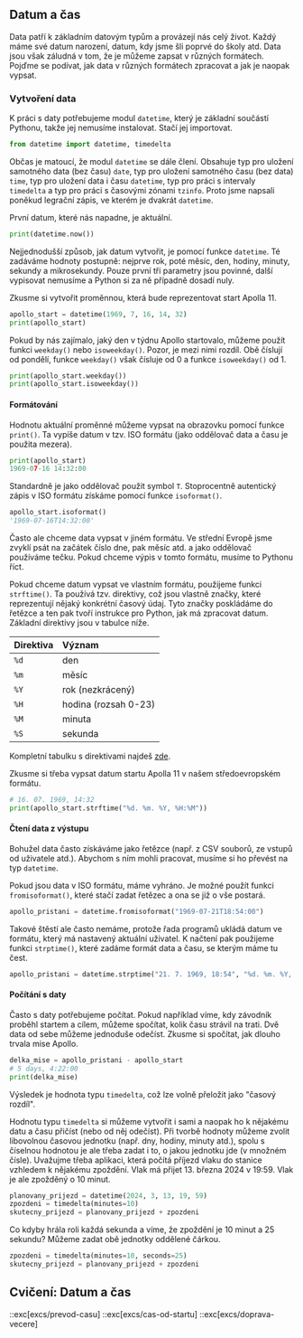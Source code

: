 ## Datum a čas

Data patří k základním datovým typům a provázejí nás celý život. Každý máme své datum narození, datum, kdy jsme šli poprvé do školy atd. Data jsou však záludná v tom, že je můžeme zapsat v různých formátech. Pojďme se podívat, jak data v různých formátech zpracovat a jak je naopak vypsat.

### Vytvoření data

K práci s daty potřebujeme modul `datetime`, který je základní součástí Pythonu, takže jej nemusíme instalovat. Stačí jej importovat.

```py
from datetime import datetime, timedelta
```

Občas je matoucí, že modul `datetime` se dále člení. Obsahuje typ pro uložení samotného data (bez času) `date`, typ pro uložení samotného času (bez data) `time`, typ pro uložení data i času `datetime`, typ pro práci s intervaly `timedelta` a typ pro práci s časovými zónami `tzinfo`. Proto jsme napsali poněkud legrační zápis, ve kterém je dvakrát `datetime`.

První datum, které nás napadne, je aktuální.

```py
print(datetime.now())
```

Nejjednodušší způsob, jak datum vytvořit, je pomocí funkce `datetime`. Té zadáváme hodnoty postupně: nejprve rok, poté měsíc, den, hodiny, minuty, sekundy a mikrosekundy. Pouze první tři parametry jsou povinné, další vypisovat nemusíme a Python si za ně případně dosadí nuly.

Zkusme si vytvořit proměnnou, která bude reprezentovat start Apolla 11.

```py
apollo_start = datetime(1969, 7, 16, 14, 32)
print(apollo_start)
```

Pokud by nás zajímalo, jaký den v týdnu Apollo startovalo, můžeme použít funkci `weekday()` nebo `isoweekday()`. Pozor, je mezi nimi rozdíl. Obě číslují od pondělí, funkce `weekday()` však čísluje od 0 a funkce `isoweekday()` od 1.

```py
print(apollo_start.weekday())
print(apollo_start.isoweekday())
```

#### Formátování

Hodnotu aktuální proměnné můžeme vypsat na obrazovku pomocí funkce `print()`. Ta vypíše datum v tzv. ISO formátu (jako oddělovač data a času je použita mezera).

```py
print(apollo_start)
1969-07-16 14:32:00
```

Standardně je jako oddělovač použit symbol `T`. Stoprocentně autentický zápis v ISO formátu získáme pomocí funkce `isoformat()`.

```py
apollo_start.isoformat()
'1969-07-16T14:32:00'
```

Často ale chceme data vypsat v jiném formátu. Ve střední Evropě jsme zvyklí psát na začátek číslo dne, pak měsíc atd. a jako oddělovač používáme tečku. Pokud chceme výpis v tomto formátu, musíme to Pythonu říct. 

Pokud chceme datum vypsat ve vlastním formátu, použijeme funkci `strftime()`. Ta používá tzv. direktivy, což jsou vlastně značky, které reprezentují nějaký konkrétní časový údaj. Tyto značky poskládáme do řetězce a ten pak tvoří instrukce pro Python, jak má zpracovat datum. Základní direktivy jsou v tabulce níže.

| Direktiva  | Význam |
|:---| :---|
| `%d`  | den  |
| `%m`  | měsíc |
| `%Y`  | rok (nezkrácený) |
| `%H`  | hodina (rozsah 0-23) |
| `%M`  | minuta |
| `%S`  | sekunda |

 Kompletní tabulku s direktivami najdeš [zde](https://docs.python.org/3/library/datetime.html#strftime-and-strptime-format-codes). 

 Zkusme si třeba vypsat datum startu Apolla 11 v našem středoevropském formátu.

```py
# 16. 07. 1969, 14:32
print(apollo_start.strftime("%d. %m. %Y, %H:%M"))
```

#### Čtení data z výstupu

Bohužel data často získáváme jako řetězce (např. z CSV souborů, ze vstupů od uživatele atd.). Abychom s ním mohli pracovat, musíme si ho převést na typ `datetime`. 

Pokud jsou data v ISO formátu, máme vyhráno. Je možné použít funkci `fromisoformat()`, které stačí zadat řetězec a ona se již o vše postará.

```py
apollo_pristani = datetime.fromisoformat("1969-07-21T18:54:00")
```

Takové štěstí ale často nemáme, protože řada programů ukládá datum ve formátu, který má nastavený aktuální uživatel. K načtení pak použijeme funkci `strptime()`, které zadáme formát data a času, se kterým máme tu čest.

```py
apollo_pristani = datetime.strptime("21. 7. 1969, 18:54", "%d. %m. %Y, %H:%M")
```

#### Počítání s daty

Často s daty potřebujeme počítat. Pokud například víme, kdy závodník proběhl startem a cílem, můžeme spočítat, kolik času strávil na trati. Dvě data od sebe můžeme jednoduše odečíst. Zkusme si spočítat, jak dlouho trvala mise Apollo.

```py
delka_mise = apollo_pristani - apollo_start
# 5 days, 4:22:00
print(delka_mise)
```

Výsledek je hodnota typu `timedelta`, což lze volně přeložit jako "časový rozdíl".

Hodnotu typu `timedelta` si můžeme vytvořit i sami a naopak ho k nějakému datu a času přičíst (nebo od něj odečíst). Při tvorbě hodnoty můžeme zvolit libovolnou časovou jednotku (např. dny, hodiny, minuty atd.), spolu s číselnou hodnotou je ale třeba zadat i to, o jakou jednotku jde (v množném čísle). Uvažujme třeba aplikaci, která počítá příjezd vlaku do stanice vzhledem k nějakému zpoždění. Vlak má přijet 13. března 2024 v 19:59. Vlak je ale zpožděný o 10 minut.

```py
planovany_prijezd = datetime(2024, 3, 13, 19, 59)
zpozdeni = timedelta(minutes=10)
skutecny_prijezd = planovany_prijezd + zpozdeni
```

Co kdyby hrála roli každá sekunda a víme, že zpoždění je 10 minut a 25 sekundu? Můžeme zadat obě jednotky oddělené čárkou.

```py
zpozdeni = timedelta(minutes=10, seconds=25)
skutecny_prijezd = planovany_prijezd + zpozdeni
```


## Cvičení: Datum a čas
::exc[excs/prevod-casu]
::exc[excs/cas-od-startu]
::exc[excs/doprava-vecere]

